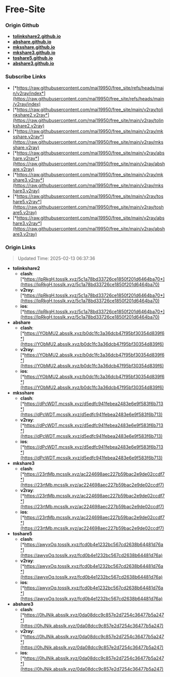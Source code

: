 # Free-Site

### Origin Github

- [**tolinkshare2.github.io**](https://github.com/tolinkshare2/tolinkshare2.github.io)
- [**abshare.github.io**](https://github.com/abshare/abshare.github.io)
- [**mksshare.github.io**](https://github.com/mksshare/mksshare.github.io)
- [**mkshare3.github.io**](https://github.com/mkshare3/mkshare3.github.io)
- [**toshare5.github.io**](https://github.com/toshare5/toshare5.github.io)
- [**abshare3.github.io**](https://github.com/abshare3/abshare3.github.io)

### Subscribe Links

- [*https://raw.githubusercontent.com/mai19950/free_site/refs/heads/main/v2ray/index*](https://raw.githubusercontent.com/mai19950/free_site/refs/heads/main/v2ray/index)
- [*https://raw.githubusercontent.com/mai19950/free_site/main/v2ray/tolinkshare2.v2ray*](https://raw.githubusercontent.com/mai19950/free_site/main/v2ray/tolinkshare2.v2ray)
- [*https://raw.githubusercontent.com/mai19950/free_site/main/v2ray/mksshare.v2ray*](https://raw.githubusercontent.com/mai19950/free_site/main/v2ray/mksshare.v2ray)
- [*https://raw.githubusercontent.com/mai19950/free_site/main/v2ray/abshare.v2ray*](https://raw.githubusercontent.com/mai19950/free_site/main/v2ray/abshare.v2ray)
- [*https://raw.githubusercontent.com/mai19950/free_site/main/v2ray/mkshare3.v2ray*](https://raw.githubusercontent.com/mai19950/free_site/main/v2ray/mkshare3.v2ray)
- [*https://raw.githubusercontent.com/mai19950/free_site/main/v2ray/toshare5.v2ray*](https://raw.githubusercontent.com/mai19950/free_site/main/v2ray/toshare5.v2ray)
- [*https://raw.githubusercontent.com/mai19950/free_site/main/v2ray/abshare3.v2ray*](https://raw.githubusercontent.com/mai19950/free_site/main/v2ray/abshare3.v2ray)

### Origin Links

> Updated Time: 2025-02-13 06:37:36

- **tolinkshare2**
  - **clash**: [*https://IpRkgH.tosslk.xyz/5c1a78bd33726ce1850f201d6464ba70*](https://IpRkgH.tosslk.xyz/5c1a78bd33726ce1850f201d6464ba70)
  - **v2ray**: [*https://IpRkgH.tosslk.xyz/5c1a78bd33726ce1850f201d6464ba70*](https://IpRkgH.tosslk.xyz/5c1a78bd33726ce1850f201d6464ba70)
  - **ios**: [*https://IpRkgH.tosslk.xyz/5c1a78bd33726ce1850f201d6464ba70*](https://IpRkgH.tosslk.xyz/5c1a78bd33726ce1850f201d6464ba70)
- **abshare**
  - **clash**: [*https://YObMU2.absslk.xyz/b0dc1fc3a36dcb47f95bf30354d839f6*](https://YObMU2.absslk.xyz/b0dc1fc3a36dcb47f95bf30354d839f6)
  - **v2ray**: [*https://YObMU2.absslk.xyz/b0dc1fc3a36dcb47f95bf30354d839f6*](https://YObMU2.absslk.xyz/b0dc1fc3a36dcb47f95bf30354d839f6)
  - **ios**: [*https://YObMU2.absslk.xyz/b0dc1fc3a36dcb47f95bf30354d839f6*](https://YObMU2.absslk.xyz/b0dc1fc3a36dcb47f95bf30354d839f6)
- **mksshare**
  - **clash**: [*https://dPcWDT.mcsslk.xyz/d5edfc941febea2483e6e9f583f6b713*](https://dPcWDT.mcsslk.xyz/d5edfc941febea2483e6e9f583f6b713)
  - **v2ray**: [*https://dPcWDT.mcsslk.xyz/d5edfc941febea2483e6e9f583f6b713*](https://dPcWDT.mcsslk.xyz/d5edfc941febea2483e6e9f583f6b713)
  - **ios**: [*https://dPcWDT.mcsslk.xyz/d5edfc941febea2483e6e9f583f6b713*](https://dPcWDT.mcsslk.xyz/d5edfc941febea2483e6e9f583f6b713)
- **mkshare3**
  - **clash**: [*https://23rtMb.mcsslk.xyz/ac224698aec227b59bac2e9de02ccdf7*](https://23rtMb.mcsslk.xyz/ac224698aec227b59bac2e9de02ccdf7)
  - **v2ray**: [*https://23rtMb.mcsslk.xyz/ac224698aec227b59bac2e9de02ccdf7*](https://23rtMb.mcsslk.xyz/ac224698aec227b59bac2e9de02ccdf7)
  - **ios**: [*https://23rtMb.mcsslk.xyz/ac224698aec227b59bac2e9de02ccdf7*](https://23rtMb.mcsslk.xyz/ac224698aec227b59bac2e9de02ccdf7)
- **toshare5**
  - **clash**: [*https://awyxOq.tosslk.xyz/fcd0b4e1232bc567cd2638b64481d76a*](https://awyxOq.tosslk.xyz/fcd0b4e1232bc567cd2638b64481d76a)
  - **v2ray**: [*https://awyxOq.tosslk.xyz/fcd0b4e1232bc567cd2638b64481d76a*](https://awyxOq.tosslk.xyz/fcd0b4e1232bc567cd2638b64481d76a)
  - **ios**: [*https://awyxOq.tosslk.xyz/fcd0b4e1232bc567cd2638b64481d76a*](https://awyxOq.tosslk.xyz/fcd0b4e1232bc567cd2638b64481d76a)
- **abshare3**
  - **clash**: [*https://0hJNik.absslk.xyz/0da08dcc9c857e2d7254c36477b5a247*](https://0hJNik.absslk.xyz/0da08dcc9c857e2d7254c36477b5a247)
  - **v2ray**: [*https://0hJNik.absslk.xyz/0da08dcc9c857e2d7254c36477b5a247*](https://0hJNik.absslk.xyz/0da08dcc9c857e2d7254c36477b5a247)
  - **ios**: [*https://0hJNik.absslk.xyz/0da08dcc9c857e2d7254c36477b5a247*](https://0hJNik.absslk.xyz/0da08dcc9c857e2d7254c36477b5a247)
